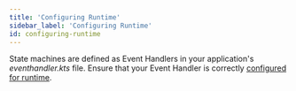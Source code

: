 ```yaml
---
title: 'Configuring Runtime'
sidebar_label: 'Configuring Runtime'
id: configuring-runtime
---
```


State machines are defined as Event Handlers in your application's *eventhandler.kts* file. Ensure that your Event Handler is correctly [configured for runtime](/server-modules/event-handler/configuring-runtime/).